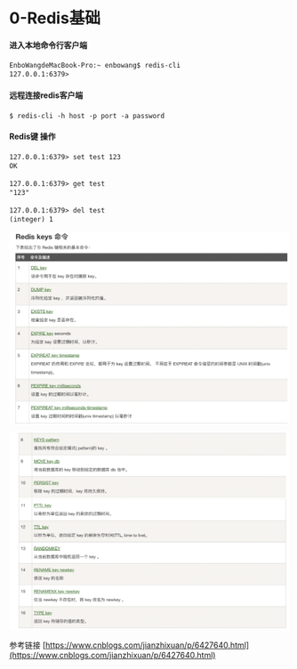 # 0-Redis基础

#### 进入本地命令行客户端

```text
EnboWangdeMacBook-Pro:~ enbowang$ redis-cli
127.0.0.1:6379>
```

#### 远程连接redis客户端

```text
$ redis-cli -h host -p port -a password
```

#### Redis键 操作

```text
127.0.0.1:6379> set test 123
OK

127.0.0.1:6379> get test
"123"

127.0.0.1:6379> del test
(integer) 1
```

![](../../.gitbook/assets/image%20%285%29.png)



![](../../.gitbook/assets/image%20%284%29.png)

参考链接 [https://www.cnblogs.com/jianzhixuan/p/6427640.html](https://www.cnblogs.com/jianzhixuan/p/6427640.html)

